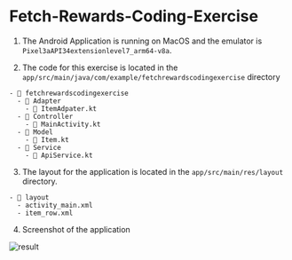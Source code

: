# Fetch-Rewards-Coding-Exercise

1. The Android Application is running on MacOS and the emulator is `Pixel3aAPI34extensionlevel7_arm64-v8a`.

2. The code for this exercise is located in the `app/src/main/java/com/example/fetchrewardscodingexercise` directory
  
```
- 📁 fetchrewardscodingexercise
  - 📁 Adapter
    - 📄 ItemAdpater.kt
  - 📁 Controller
    - 📄 MainActivity.kt
  - 📁 Model
    - 📄 Item.kt
  - 📁 Service
    - 📄 ApiService.kt
```
3. The layout for the application is located in the `app/src/main/res/layout` directory.
```
- 📁 layout
  - activity_main.xml
  - item_row.xml
```
4. Screenshot of the application

![result](https://github.com/vancelot7789/Fetch-Rewards-Coding-Exercise/assets/31930515/2b5bbf10-849d-4b66-9225-b19592641f3a)
